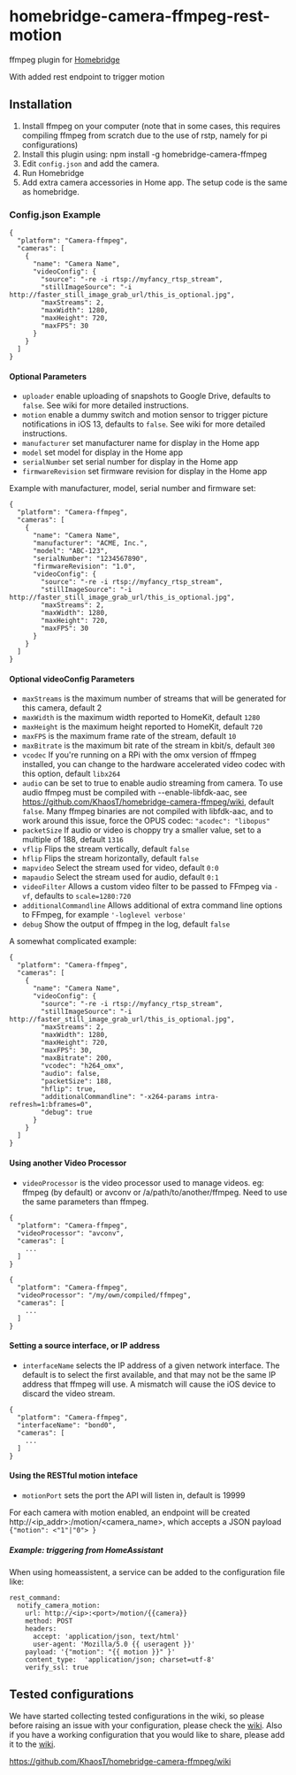 # homebridge-camera-ffmpeg-rest-motion 

ffmpeg plugin for [Homebridge](https://github.com/nfarina/homebridge)

With added rest endpoint to trigger motion 

## Installation

1. Install ffmpeg on your computer (note that in some cases, this requires compiling ffmpeg from scratch due to the use of rstp, namely for pi configurations)
2. Install this plugin using: npm install -g homebridge-camera-ffmpeg
3. Edit ``config.json`` and add the camera.
3. Run Homebridge
4. Add extra camera accessories in Home app. The setup code is the same as homebridge.

### Config.json Example

    {
      "platform": "Camera-ffmpeg",
      "cameras": [
        {
          "name": "Camera Name",
          "videoConfig": {
            "source": "-re -i rtsp://myfancy_rtsp_stream",
            "stillImageSource": "-i http://faster_still_image_grab_url/this_is_optional.jpg",
            "maxStreams": 2,
            "maxWidth": 1280,
            "maxHeight": 720,
            "maxFPS": 30
          }
        }
      ]
    }

#### Optional Parameters

* `uploader` enable uploading of snapshots to Google Drive, defaults to `false`. See wiki for more detailed instructions.
* `motion` enable a dummy switch and motion sensor to trigger picture notifications in iOS 13, defaults to `false`.  See wiki for more detailed instructions.
* `manufacturer` set manufacturer name for display in the Home app
* `model` set model for display in the Home app
* `serialNumber` set serial number for display in the Home app
* `firmwareRevision` set firmware revision for display in the Home app

Example with manufacturer, model, serial number and firmware set:

```
{
  "platform": "Camera-ffmpeg",
  "cameras": [
    {
      "name": "Camera Name",
      "manufacturer": "ACME, Inc.",
      "model": "ABC-123",
      "serialNumber": "1234567890",
      "firmwareRevision": "1.0",
      "videoConfig": {
        "source": "-re -i rtsp://myfancy_rtsp_stream",
        "stillImageSource": "-i http://faster_still_image_grab_url/this_is_optional.jpg",
        "maxStreams": 2,
        "maxWidth": 1280,
        "maxHeight": 720,
        "maxFPS": 30
      }
    }
  ]
}
```

#### Optional videoConfig Parameters

* `maxStreams` is the maximum number of streams that will be generated for this camera, default 2
* `maxWidth` is the maximum width reported to HomeKit, default `1280`
* `maxHeight` is the maximum height reported to HomeKit, default `720`
* `maxFPS` is the maximum frame rate of the stream, default `10`
* `maxBitrate` is the maximum bit rate of the stream in kbit/s, default `300`
* `vcodec` If you're running on a RPi with the omx version of ffmpeg installed, you can change to the hardware accelerated video codec with this option, default `libx264`
* `audio` can be set to true to enable audio streaming from camera. To use audio ffmpeg must be compiled with --enable-libfdk-aac, see https://github.com/KhaosT/homebridge-camera-ffmpeg/wiki, default `false`. Many ffmpeg binaries are not compiled with libfdk-aac, and to work around this issue, force the OPUS codec:
  `"acodec": "libopus"`
* `packetSize` If audio or video is choppy try a smaller value, set to a multiple of 188, default `1316`
* `vflip` Flips the stream vertically, default `false`
* `hflip` Flips the stream horizontally, default `false`
* `mapvideo` Select the stream used for video, default `0:0`
* `mapaudio` Select the stream used for audio, default `0:1`
* `videoFilter` Allows a custom video filter to be passed to FFmpeg via `-vf`, defaults to `scale=1280:720`
* `additionalCommandline` Allows additional of extra command line options to FFmpeg, for example `'-loglevel verbose'`
* `debug` Show the output of ffmpeg in the log, default `false`

A somewhat complicated example:

```
{
  "platform": "Camera-ffmpeg",
  "cameras": [
    {
      "name": "Camera Name",
      "videoConfig": {
        "source": "-re -i rtsp://myfancy_rtsp_stream",
        "stillImageSource": "-i http://faster_still_image_grab_url/this_is_optional.jpg",
        "maxStreams": 2,
        "maxWidth": 1280,
        "maxHeight": 720,
        "maxFPS": 30,
        "maxBitrate": 200,
        "vcodec": "h264_omx",
        "audio": false,
        "packetSize": 188,
        "hflip": true,
        "additionalCommandline": "-x264-params intra-refresh=1:bframes=0",
        "debug": true
      }
    }
  ]
}
```

#### Using another Video Processor

* `videoProcessor` is the video processor used to manage videos. eg: ffmpeg (by default) or avconv or /a/path/to/another/ffmpeg. Need to use the same parameters than ffmpeg.

```
{
  "platform": "Camera-ffmpeg",
  "videoProcessor": "avconv",
  "cameras": [
    ...
  ]
}
```

```
{
  "platform": "Camera-ffmpeg",
  "videoProcessor": "/my/own/compiled/ffmpeg",
  "cameras": [
    ...
  ]
}
```

#### Setting a source interface, or IP address

* `interfaceName` selects the IP address of a given network interface. The default is to select the first available, and that may not be the same IP address that ffmpeg will use. A mismatch will cause the iOS device to discard the video stream.

```
{
  "platform": "Camera-ffmpeg",
  "interfaceName": "bond0",
  "cameras": [
    ...
  ]
}
```

#### Using the RESTful motion inteface

* `motionPort` sets the port the API will listen in, default is 19999

For each camera with motion enabled, an endpoint will be created  http://<ip_addr>:<motionPort>/motion/<camera_name>, which accepts a JSON payload `{"motion": <"1"|"0"> }`
    
##### Example: triggering from HomeAssistant

When using homeassistent, a service can be added to the configuration file like:

```
rest_command:
  notify_camera_motion:
    url: http://<ip>:<port>/motion/{{camera}}
    method: POST
    headers:
      accept: 'application/json, text/html'
      user-agent: 'Mozilla/5.0 {{ useragent }}'
    payload: '{"motion": "{{ motion }}" }'
    content_type:  'application/json; charset=utf-8'
    verify_ssl: true
```

## Tested configurations

We have started collecting tested configurations in the wiki, so please before raising an issue with your configuration, please check the [wiki](https://github.com/KhaosT/homebridge-camera-ffmpeg/wiki).  Also if you have a working configuration that you would like to share, please add it to the [wiki](https://github.com/KhaosT/homebridge-camera-ffmpeg/wiki).

https://github.com/KhaosT/homebridge-camera-ffmpeg/wiki
